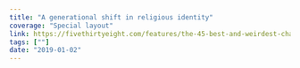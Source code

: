 ```yaml
---
title: "A generational shift in religious identity"
coverage: "Special layout"
link: https://fivethirtyeight.com/features/the-45-best-and-weirdest-charts-we-made-in-2018/?ex_cid=538twitter
tags: [""]
date: "2019-01-02"
---
```

